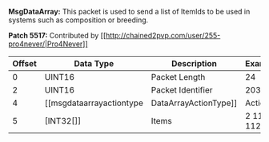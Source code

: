 **MsgDataArray:** This packet is used to send a list of ItemIds to be used in systems such as composition or breeding.

**Patch 5517:** Contributed by [[http://chained2pvp.com/user/255-pro4never/|Pro4Never]]

| Offset | Data Type | Description | Example |
|---|---|---|---|
| 0 | UINT16 | Packet Length | 24 |
| 2 | UINT16 | Packet Identifier | 2036 |
| 4 | [[msgdataarrayactiontype|DataArrayActionType]] | Action | DataArrayActionType.Compose |
| 5 | [INT32[]] | Items | 2 111 112  |
